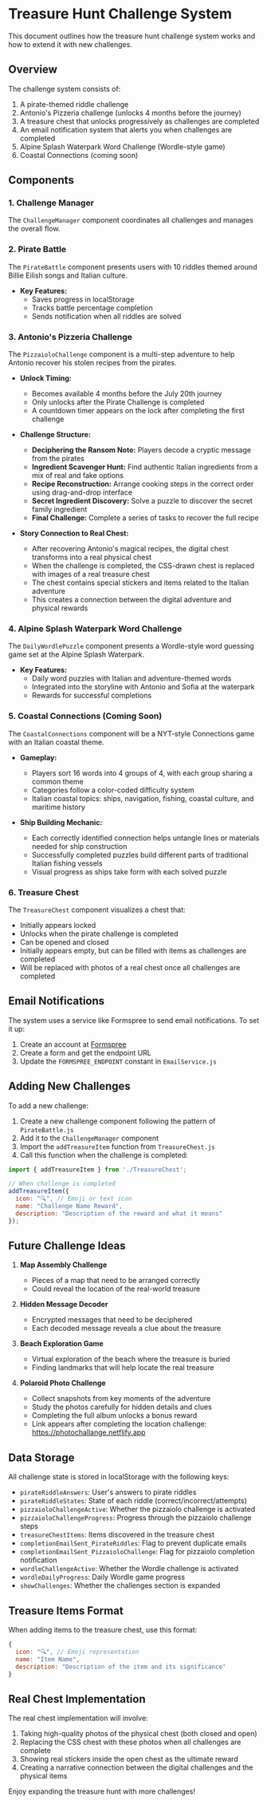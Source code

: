 # Treasure Hunt Challenge System

This document outlines how the treasure hunt challenge system works and how to extend it with new challenges.

## Overview

The challenge system consists of:

1. A pirate-themed riddle challenge
2. Antonio's Pizzeria challenge (unlocks 4 months before the journey)
3. A treasure chest that unlocks progressively as challenges are completed
4. An email notification system that alerts you when challenges are completed
5. Alpine Splash Waterpark Word Challenge (Wordle-style game)
6. Coastal Connections (coming soon)

## Components

### 1. Challenge Manager

The `ChallengeManager` component coordinates all challenges and manages the overall flow.

### 2. Pirate Battle

The `PirateBattle` component presents users with 10 riddles themed around Billie Eilish songs and Italian culture.

- **Key Features:**
  - Saves progress in localStorage
  - Tracks battle percentage completion
  - Sends notification when all riddles are solved

### 3. Antonio's Pizzeria Challenge

The `PizzaioloChallenge` component is a multi-step adventure to help Antonio recover his stolen recipes from the pirates.

- **Unlock Timing:**
  - Becomes available 4 months before the July 20th journey
  - Only unlocks after the Pirate Challenge is completed
  - A countdown timer appears on the lock after completing the first challenge

- **Challenge Structure:**
  - **Deciphering the Ransom Note:** Players decode a cryptic message from the pirates
  - **Ingredient Scavenger Hunt:** Find authentic Italian ingredients from a mix of real and fake options
  - **Recipe Reconstruction:** Arrange cooking steps in the correct order using drag-and-drop interface
  - **Secret Ingredient Discovery:** Solve a puzzle to discover the secret family ingredient
  - **Final Challenge:** Complete a series of tasks to recover the full recipe

- **Story Connection to Real Chest:**
  - After recovering Antonio's magical recipes, the digital chest transforms into a real physical chest
  - When the challenge is completed, the CSS-drawn chest is replaced with images of a real treasure chest
  - The chest contains special stickers and items related to the Italian adventure
  - This creates a connection between the digital adventure and physical rewards

### 4. Alpine Splash Waterpark Word Challenge

The `DailyWordlePuzzle` component presents a Wordle-style word guessing game set at the Alpine Splash Waterpark.

- **Key Features:**
  - Daily word puzzles with Italian and adventure-themed words
  - Integrated into the storyline with Antonio and Sofia at the waterpark
  - Rewards for successful completions

### 5. Coastal Connections (Coming Soon)

The `CoastalConnections` component will be a NYT-style Connections game with an Italian coastal theme.

- **Gameplay:**
  - Players sort 16 words into 4 groups of 4, with each group sharing a common theme
  - Categories follow a color-coded difficulty system
  - Italian coastal topics: ships, navigation, fishing, coastal culture, and maritime history
  
- **Ship Building Mechanic:**
  - Each correctly identified connection helps untangle lines or materials needed for ship construction
  - Successfully completed puzzles build different parts of traditional Italian fishing vessels
  - Visual progress as ships take form with each solved puzzle

### 6. Treasure Chest

The `TreasureChest` component visualizes a chest that:
  - Initially appears locked
  - Unlocks when the pirate challenge is completed
  - Can be opened and closed
  - Initially appears empty, but can be filled with items as challenges are completed
  - Will be replaced with photos of a real chest once all challenges are completed

## Email Notifications

The system uses a service like Formspree to send email notifications. To set it up:

1. Create an account at [Formspree](https://formspree.io/)
2. Create a form and get the endpoint URL
3. Update the `FORMSPREE_ENDPOINT` constant in `EmailService.js`

## Adding New Challenges

To add a new challenge:

1. Create a new challenge component following the pattern of `PirateBattle.js`
2. Add it to the `ChallengeManager` component
3. Import the `addTreasureItem` function from `TreasureChest.js`
4. Call this function when the challenge is completed:

```javascript
import { addTreasureItem } from './TreasureChest';

// When challenge is completed
addTreasureItem({
  icon: "🔍", // Emoji or text icon
  name: "Challenge Name Reward",
  description: "Description of the reward and what it means"
});
```

## Future Challenge Ideas

1. **Map Assembly Challenge**
   - Pieces of a map that need to be arranged correctly
   - Could reveal the location of the real-world treasure

2. **Hidden Message Decoder**
   - Encrypted messages that need to be deciphered
   - Each decoded message reveals a clue about the treasure

3. **Beach Exploration Game**
   - Virtual exploration of the beach where the treasure is buried
   - Finding landmarks that will help locate the real treasure

4. **Polaroid Photo Challenge**
   - Collect snapshots from key moments of the adventure
   - Study the photos carefully for hidden details and clues
   - Completing the full album unlocks a bonus reward
   - Link appears after completing the location challenge: <https://photochallange.netflify.app>

## Data Storage

All challenge state is stored in localStorage with the following keys:

- `pirateRiddleAnswers`: User's answers to pirate riddles
- `pirateRiddleStates`: State of each riddle (correct/incorrect/attempts)
- `pizzaioloChallengeActive`: Whether the pizzaiolo challenge is activated
- `pizzaioloChallengeProgress`: Progress through the pizzaiolo challenge steps
- `treasureChestItems`: Items discovered in the treasure chest
- `completionEmailSent_PirateRiddles`: Flag to prevent duplicate emails
- `completionEmailSent_PizzaioloChallenge`: Flag for pizzaiolo completion notification
- `wordleChallengeActive`: Whether the Wordle challenge is activated
- `wordleDailyProgress`: Daily Wordle game progress
- `showChallenges`: Whether the challenges section is expanded

## Treasure Items Format

When adding items to the treasure chest, use this format:

```javascript
{
  icon: "🔍", // Emoji representation
  name: "Item Name",
  description: "Description of the item and its significance"
}
```

## Real Chest Implementation

The real chest implementation will involve:

1. Taking high-quality photos of the physical chest (both closed and open)
2. Replacing the CSS chest with these photos when all challenges are complete
3. Showing real stickers inside the open chest as the ultimate reward
4. Creating a narrative connection between the digital challenges and the physical items

Enjoy expanding the treasure hunt with more challenges!